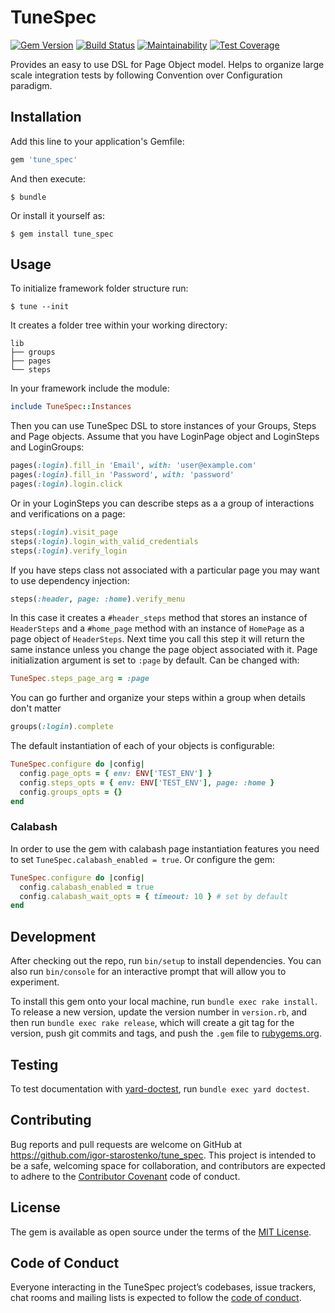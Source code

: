 # TuneSpec

[![Gem Version](https://badge.fury.io/rb/tune_spec.svg)](https://badge.fury.io/rb/tune_spec)
[![Build Status](https://travis-ci.com/igor-starostenko/tune_spec.svg?branch=master)](https://travis-ci.com/igor-starostenko/tune_spec)
[![Maintainability](https://api.codeclimate.com/v1/badges/6d924fbd83bf675facf3/maintainability)](https://codeclimate.com/github/igor-starostenko/tune_spec/maintainability)
[![Test Coverage](https://api.codeclimate.com/v1/badges/6d924fbd83bf675facf3/test_coverage)](https://codeclimate.com/github/igor-starostenko/tune_spec/test_coverage)

Provides an easy to use DSL for Page Object model. Helps to organize large scale integration tests by following Convention over Configuration paradigm.

## Installation

Add this line to your application's Gemfile:

```ruby
gem 'tune_spec'
```

And then execute:

    $ bundle

Or install it yourself as:

    $ gem install tune_spec

## Usage

To initialize framework folder structure run:

    $ tune --init

It creates a folder tree within your working directory:

```
lib
├── groups
├── pages
└── steps
```

In your framework include the module:

```ruby
include TuneSpec::Instances
```

Then you can use TuneSpec DSL to store instances of your Groups, Steps and Page objects.
Assume that you have LoginPage object and LoginSteps and LoginGroups:
```ruby
pages(:login).fill_in 'Email', with: 'user@example.com'
pages(:login).fill_in 'Password', with: 'password'
pages(:login).login.click
```

Or in your LoginSteps you can describe steps as a a group of interactions and verifications on a page:
```ruby
steps(:login).visit_page
steps(:login).login_with_valid_credentials
steps(:login).verify_login
```

If you have steps class not associated with a particular page you may want to use dependency injection:
```ruby
steps(:header, page: :home).verify_menu
```
In this case it creates a `#header_steps` method that stores an instance of `HeaderSteps` and a `#home_page` method with an instance of `HomePage` as a page object of `HeaderSteps`. Next time you call this step it will return the same instance unless you change the page object associated with it.
Page initialization argument is set to `:page` by default. Can be changed with:
```ruby
TuneSpec.steps_page_arg = :page
```

You can go further and organize your steps within a group when details don't matter
```ruby
groups(:login).complete
```

The default instantiation of each of your objects is configurable:
```ruby
TuneSpec.configure do |config|
  config.page_opts = { env: ENV['TEST_ENV'] }
  config.steps_opts = { env: ENV['TEST_ENV'], page: :home }
  config.groups_opts = {}
end
```

### Calabash

In order to use the gem with calabash page instantiation features you need to set `TuneSpec.calabash_enabled = true`. Or configure the gem:
```ruby
TuneSpec.configure do |config|
  config.calabash_enabled = true
  config.calabash_wait_opts = { timeout: 10 } # set by default
end
```

## Development

After checking out the repo, run `bin/setup` to install dependencies. You can also run `bin/console` for an interactive prompt that will allow you to experiment.

To install this gem onto your local machine, run `bundle exec rake install`. To release a new version, update the version number in `version.rb`, and then run `bundle exec rake release`, which will create a git tag for the version, push git commits and tags, and push the `.gem` file to [rubygems.org](https://rubygems.org).

## Testing

To test documentation with [yard-doctest](https://github.com/p0deje/yard-doctest), run `bundle exec yard doctest`.

## Contributing

Bug reports and pull requests are welcome on GitHub at https://github.com/igor-starostenko/tune_spec. This project is intended to be a safe, welcoming space for collaboration, and contributors are expected to adhere to the [Contributor Covenant](http://contributor-covenant.org) code of conduct.

## License

The gem is available as open source under the terms of the [MIT License](http://opensource.org/licenses/MIT).

## Code of Conduct

Everyone interacting in the TuneSpec project’s codebases, issue trackers, chat rooms and mailing lists is expected to follow the [code of conduct](https://github.com/[USERNAME]/tune_spec/blob/master/CODE_OF_CONDUCT.md).
